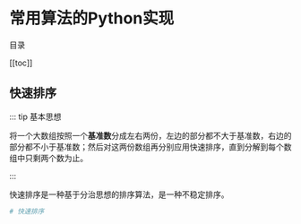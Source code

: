 # 常用算法的Python实现

目录

[[toc]]

## 快速排序

::: tip 基本思想

将一个大数组按照一个**基准数**分成左右两份，左边的部分都不大于基准数，右边的部分都不小于基准数；然后对这两份数组再分别应用快速排序，直到分解到每个数组中只剩两个数为止。

:::

快速排序是一种基于分治思想的排序算法，是一种不稳定排序。

```python
# 快速排序
```

